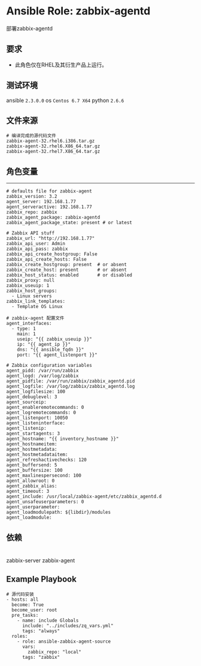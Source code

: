 # Ansible Role: zabbix-agentd

部署zabbix-agentd

## 要求

- 此角色仅在RHEL及其衍生产品上运行。

## 测试环境

ansible `2.3.0.0`
os `Centos 6.7 X64`
python `2.6.6`

## 文件来源
    # 编译完成的源代码文件
    zabbix-agent-32.rhel6.i386.tar.gz
    zabbix-agent-32.rhel6.X86_64.tar.gz
    zabbix-agent-32.rhel7.X86_64.tar.gz

## 角色变量
---
    # defaults file for zabbix-agent
    zabbix_version: 3.2
    agent_server: 192.168.1.77
    agent_serveractive: 192.168.1.77
    zabbix_repo: zabbix
    zabbix_agent_package: zabbix-agentd
    zabbix_agent_package_state: present # or latest

    # Zabbix API stuff
    zabbix_url: "http://192.168.1.77"
    zabbix_api_user: Admin
    zabbix_api_pass: zabbix
    zabbix_api_create_hostgroup: False
    zabbix_api_create_hosts: False
    zabbix_create_hostgroup: present  # or absent
    zabbix_create_host: present       # or absent
    zabbix_host_status: enabled       # or disabled
    zabbix_proxy: null
    zabbix_useuip: 1
    zabbix_host_groups:
      - Linux servers
    zabbix_link_templates:
      - Template OS Linux

    # zabbix-agent 配置文件
    agent_interfaces:
      - type: 1
        main: 1
        useip: "{{ zabbix_useuip }}"
        ip: "{{ agent_ip }}"
        dns: "{{ ansible_fqdn }}"
        port: "{{ agent_listenport }}"

    # Zabbix configuration variables
    agent_pidd: /var/run/zabbix
    agent_logd: /var/log/zabbix
    agent_pidfile: /var/run/zabbix/zabbix_agentd.pid
    agent_logfile: /var/log/zabbix/zabbix_agentd.log
    agent_logfilesize: 100
    agent_debuglevel: 3
    agent_sourceip:
    agent_enableremotecommands: 0
    agent_logremotecommands: 0
    agent_listenport: 10050
    agent_listeninterface:
    agent_listenip:
    agent_startagents: 3
    agent_hostname: "{{ inventory_hostname }}"
    agent_hostnameitem:
    agent_hostmetadata:
    agent_hostmetadataitem:
    agent_refreshactivechecks: 120
    agent_buffersend: 5
    agent_buffersize: 100
    agent_maxlinespersecond: 100
    agent_allowroot: 0
    agent_zabbix_alias:
    agent_timeout: 3
    agent_include: /usr/local/zabbix-agent/etc/zabbix_agentd.d
    agent_unsafeuserparameters: 0
    agent_userparameter:
    agent_loadmodulepath: ${libdir}/modules
    agent_loadmodule:

## 依赖
# 
zabbix-server  zabbix-agent

## Example Playbook

    # 源代码安装
    - hosts: all
      become: True
      become_user: root
      pre_tasks:
        - name: include Globals
          include: "../includes/zq_vars.yml"
          tags: "always"
      roles:
        - role: ansible-zabbix-agent-source
          vars:
            zabbix_repo: "local"
          tags: "zabbix"
